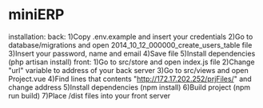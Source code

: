 # miniERP
installation:
back:
1)Copy .env.example and insert your credentials
2)Go to database/migrations and open 2014_10_12_000000_create_users_table file
3)Insert your password, name and email
4)Save file
5)Install dependencies (php artisan install)
front:
1)Go to src/store and open index.js file
2)Change "url" variable to address of your back server
3)Go to src/views and open Project.vue
4)Find lines that contents "http://172.17.202.252/prjFiles/" and change address
5)Install dependencies (npm install)
6)Build project (npm run build)
7)Place /dist files into your front server
